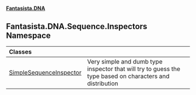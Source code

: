 #### [Fantasista.DNA](index.md 'index')

## Fantasista.DNA.Sequence.Inspectors Namespace

| Classes | |
| :--- | :--- |
| [SimpleSequenceInspector](Fantasista.DNA.Sequence.Inspectors.SimpleSequenceInspector.md 'Fantasista.DNA.Sequence.Inspectors.SimpleSequenceInspector') | Very simple and dumb type inspector that will try to guess the type based on characters and distribution |
